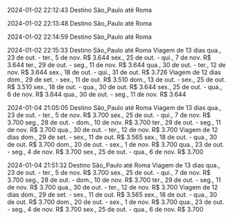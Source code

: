 

2024-01-02 22:12:43 
Destino São_Paulo até Roma

2024-01-02 22:13:48 
Destino São_Paulo até Roma

2024-01-02 22:14:59 
Destino São_Paulo até Roma

2024-01-02 22:15:33 
Destino São_Paulo até Roma
Viagem de 13 dias
qua., 23 de out. - ter., 5 de nov. R$ 3.644
sex., 25 de out. - qui., 7 de nov. R$ 3.644
ter., 29 de out. - seg., 11 de nov. R$ 3.644
qua., 30 de out. - ter., 12 de nov. R$ 3.644
sex., 18 de out. - qui., 31 de out. R$ 3.726
Viagem de 12 dias
dom., 29 de set. - sex., 11 de out. R$ 3.510
dom., 13 de out. - sex., 25 de out. R$ 3.510
sex., 18 de out. - qua., 30 de out. R$ 3.644
sex., 25 de out. - qua., 6 de nov. R$ 3.644
qua., 30 de out. - seg., 11 de nov. R$ 3.644

2024-01-04 21:05:05 
Destino São_Paulo até Roma
Viagem de 13 dias
qua., 23 de out. - ter., 5 de nov. R$ 3.700
sex., 25 de out. - qui., 7 de nov. R$ 3.700
seg., 28 de out. - dom., 10 de nov. R$ 3.700
ter., 29 de out. - seg., 11 de nov. R$ 3.700
qua., 30 de out. - ter., 12 de nov. R$ 3.700
Viagem de 12 dias
dom., 29 de set. - sex., 11 de out. R$ 3.565
sex., 18 de out. - qua., 30 de out. R$ 3.700
dom., 20 de out. - sex., 1 de nov. R$ 3.700
qua., 23 de out. - seg., 4 de nov. R$ 3.700
sex., 25 de out. - qua., 6 de nov. R$ 3.700

2024-01-04 21:51:32 
Destino São_Paulo até Roma
Viagem de 13 dias
qua., 23 de out. - ter., 5 de nov. R$ 3.700
sex., 25 de out. - qui., 7 de nov. R$ 3.700
seg., 28 de out. - dom., 10 de nov. R$ 3.700
ter., 29 de out. - seg., 11 de nov. R$ 3.700
qua., 30 de out. - ter., 12 de nov. R$ 3.700
Viagem de 12 dias
dom., 29 de set. - sex., 11 de out. R$ 3.565
sex., 18 de out. - qua., 30 de out. R$ 3.700
dom., 20 de out. - sex., 1 de nov. R$ 3.700
qua., 23 de out. - seg., 4 de nov. R$ 3.700
sex., 25 de out. - qua., 6 de nov. R$ 3.700